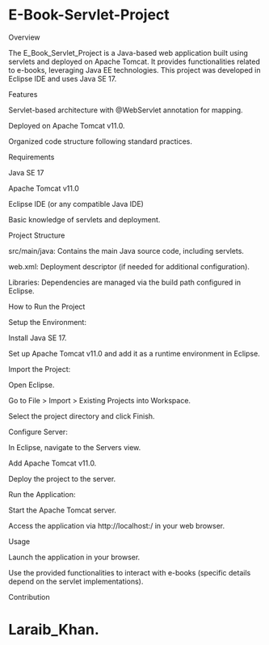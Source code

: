 # E-Book-Servlet-Project
Overview

The E_Book_Servlet_Project is a Java-based web application built using servlets and deployed on Apache Tomcat. It provides functionalities related to e-books, leveraging Java EE technologies. This project was developed in Eclipse IDE and uses Java SE 17.

Features

Servlet-based architecture with @WebServlet annotation for mapping.

Deployed on Apache Tomcat v11.0.

Organized code structure following standard practices.

Requirements

Java SE 17

Apache Tomcat v11.0

Eclipse IDE (or any compatible Java IDE)

Basic knowledge of servlets and deployment.

Project Structure

src/main/java: Contains the main Java source code, including servlets.

web.xml: Deployment descriptor (if needed for additional configuration).

Libraries: Dependencies are managed via the build path configured in Eclipse.

How to Run the Project

Setup the Environment:

Install Java SE 17.

Set up Apache Tomcat v11.0 and add it as a runtime environment in Eclipse.

Import the Project:

Open Eclipse.

Go to File > Import > Existing Projects into Workspace.

Select the project directory and click Finish.

Configure Server:

In Eclipse, navigate to the Servers view.

Add Apache Tomcat v11.0.

Deploy the project to the server.

Run the Application:

Start the Apache Tomcat server.

Access the application via http://localhost:<port>/<context-path> in your web browser.

Usage

Launch the application in your browser.

Use the provided functionalities to interact with e-books (specific details depend on the servlet implementations).

Contribution

# Laraib_Khan.
